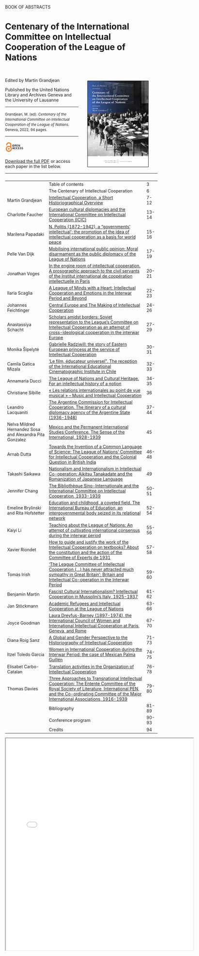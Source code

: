 BOOK OF ABSTRACTS

# Centenary of the International Committee on Intellectual Cooperation of the League of Nations

<br>

<a href="files/IntellectualCooperation_2022.pdf"><img src="images/IntellectualCooperation_2022_cover.png" width="200" style="border:1px solid black; float:right" hspace="30" vspace="10"></a>


Edited by Martin Grandjean

Published by the United Nations Library and Archives Geneva and the University of Lausanne

<hr>

<small>Grandjean, M. (ed). _Centenary of the International Committee on Intellectual Cooperation of the League of Nations_. Geneva, 2022, 94 pages.</small>

<hr>

<img src="images/Open-Access-logo.jpg" width="60">

[Download the full PDF](files/IntellectualCooperation_2022.pdf) or access each paper in the list below.

|  |  | |
| --- | --- | --- |
|  | Table of contents | 3 |
|  | The Centenary of Intellectual Cooperation | 6 |
| Martin Grandjean | [Intellectual Cooperation, a Short Historiographical Overview](/grandjean-2022) | 7-12 |
| Charlotte Faucher | [European cultural diplomacies and the International Committee on Intellectual Cooperation (ICIC)](/faucher-2022) | 13-14 |
| Marilena Papadaki | [N. Politis (1872-1942), a “governments’ intellectual’: the promotion of the idea of intellectual cooperation as a basis for world peace](/papadaki-2022) | 15-16 |
| Pelle Van Dijk | [Mobilising international public opinion: Moral disarmament as the public diplomacy of the League of Nations](/vandijk-2022) |  17-19 |
| Jonathan Voges | [In the engine room of intellectual cooperation. A prosographic approach to the civil servants of the Institut international de coopération intellectuelle in Paris](/voges-2022) | 20-21 |
| Ilaria Scaglia | [A League of Minds with a Heart: Intellectual Cooperation and Emotions in the Interwar Period and Beyond](/scaglia-2022) | 22-23 |
| Johannes Feichtinger | [Central Europe and The Making of Intellectual Cooperation](/feichtinger-2022) | 24-26 |
| Anastassiya Schacht | [Scholars amidst borders: Soviet representation to the League’s Committee on Intellectual Cooperation as an attempt of cross-ideological cooperation in the interwar Europe](/schacht-2022) | 27-29 |
| Monika Šipelytė | [ Gabrielle Radziwill: the story of Eastern European princess at the service of Intellectual Cooperation](/sipelyte-2022) | 30-31 |
| Camila Gatica Mizala | [‘Le film, éducateur universel”. The reception of the International Educational Cinematographic Institute in Chile](/gaticamizala-2022) | 32-33 |
| Annamaria Ducci | [The League of Nations and Cultural Heritage. For an intellectual history of a notion](/ducci-2022) | 34-35 |
| Christiane Sibille | [« Les relations internationales au point de vue musical » – Music and Intellectual Cooperation](/sibille-2022) | 36 |
| Leandro Lacquaniti | [The Argentine Commission for Intellectual Cooperation. The itinerary of a cultural diplomacy agency of the Argentine State (1936-1948)](/lacquaniti-2022) | 37-44 |
| Nelva Mildred Hernandez Sosa and Alexandra Pita Gonzalez | [Mexico and the Permanent International Studies Conference. The Sense of the International, 1928-1939](/hernandezsosa-pitagonzalez-2022) | 45 |
| Arnab Dutta | [Towards the Invention of a Common Language of Science: The League of Nations’ Committee for Intellectual Cooperation and the Colonial Question in British India](/dutta-2022) | 46-48 |
| Takashi Saikawa | [Nationalism and Internationalism in Intellectual Co-operation: Aikitsu Tanakadate and the Romanization of Japanese Language](/saikawa-2022) | 49 |
| Jennifer Chang | [The Bibliothèque Sino-Internationale and the International Committee on Intellectual Cooperation, 1933-1939](/chang-2022) | 50-51 |
| Emeline Brylinski and Rita Hofstetter | [Education and childhood, a coveted field. The International Bureau of Education, an intergovernmental body seized in its relational network](/brylinski-hofstetter-2022) | 52-54 |
| Kaiyi Li | [Teaching about the League of Nations: An attempt of cultivating international consensus during the interwar period](/li-2022) | 55-56 |
| Xavier Riondet | [How to guide and justify the work of the Intellectual Cooperation on textbooks? About the constitution and the action of the Committee of Experts de 1931](/riondet-2022) | 57-58 |
| Tomás Irish | [‘The League Committee of Intellectual Cooperation (…) has never attracted much sympathy in Great Britain’: Britain and Intellectual Co-operation in the Interwar Period](/irish-2022) | 59-60 |
| Benjamin Martin | [Fascist Cultural Internationalism? Intellectual Cooperation in Mussolini’s Italy, 1925-1937](/martin-2022) | 61-62 |
| Jan Stöckmann | [Academic Refugees and Intellectual Cooperation at the League of Nations](/stockmann-2022) | 63-66 |
| Joyce Goodman | [Laura Dreyfus-Barney (1897-1974), the International Council of Women and International Intellectual Cooperation at Paris, Geneva, and Rome](/goodman-2022) | 67-70 |
| Diana Roig Sanz | [A Global and Gender Perspective to the Historiography of Intellectual Cooperation](/roigsanz-2022) | 71-73 |
| Itzel Toledo Garcia | [Women in International Cooperation during the Interwar Period: the case of Mexican Palma Guillén](/toledogarcia-2022) | 74-75 |
| Elisabet Carbo-Catalan | [Translation activities in the Organization of Intellectual Cooperation](/carbocatalan-2022) | 76-78 |
| Thomas Davies | [Three Approaches to Transnational Intellectual Cooperation: The Entente Committee of the Royal Society of Literature, International PEN, and the Co-ordinating Committee of the Major International Associations, 1916-1939](/davies-2022) | 79-80 |
|  | Bibliography | 81-89 |
|  | Conference program | 90-93 |
|  | Credits | 94 |


<iframe src="files/IntellectualCooperation_2022.pdf" width="620px" height="700px">

  
  
